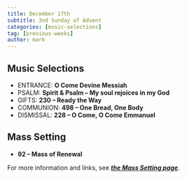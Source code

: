 ```yaml
---
title: December 17th 
subtitle: 3nd Sunday of Advent
categories: [music-selections]
tag: [previous-weeks]
author: mark
---
```


## Music Selections

- ENTRANCE: **O Come Devine Messiah**
- PSALM: **Spirit & Psalm – My soul rejoices in my God**
- GIFTS: **230 – Ready the Way**
- COMMUNION: **498 – One Bread, One Body**
- DISMISSAL: **228 – O Come, O Come Emmanuel**

## Mass Setting

- **92 – Mass of Renewal**

For more information and links, see _**[the Mass Setting page](/mass-setting/)**_.
